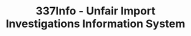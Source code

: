 ---
bigquery: https://console.cloud.google.com/bigquery?p=patents-public-data&d=usitc_investigations&page=dataset&project=sheets-management-319211
citation: US International Trade Commission 337Info Unfair Import Investigations Information
  System
contributors: US International Trade Comission
cost: None
description: US International Trade Commission 337Info Unfair Import Investigations
  Information System contains data on investigations done under Section 337. Section
  337 declares the infringement of certain statutory intellectual property rights
  and other forms of unfair competition in import trade to be unlawful practices.
  Most Section 337 investigations involve allegations of patent or registered trademark
  infringement.
documentation: FAQ and tutorial available on the site
last_edit: Mon, 04 Apr 2022 19:10:40 GMT
location: https://pubapps2.usitc.gov/337external/
maintained_by: US International Trade Comission
schema_fields: '[''targetDate'', ''patentNumber'', ''teoIdDueDate'', ''currentActiveALJ'',
  ''publication_number'', ''currentStatus'', ''gcAttorney'', ''aljAssigned'', ''actualEndDateEvidHear'',
  ''teoReliefGranted'', ''lastUpdated'', ''teoProceedingInvolved'', ''actualStartDateEvidHear'',
  ''docketNo'', ''investigationTermDate'', ''scheduledStartDateEvidHear'', ''trademarkNumbers'',
  ''endDateMarkmanHearing'', ''cafcAppeals'', ''dateOfPublicationFrNotice'', ''investigationNo'',
  ''investigationType'', ''finalIdOnViolationDue'', ''teoIdIssueDate'', ''respondent'',
  ''issueDateOtherNonFinal'', ''dateComplaintFiled'', ''startDateMarkmanHearing'',
  ''finalIdOnViolationIssue'', ''patentNumbers'', ''ouiiAttorney'', ''ouiiParticipation'',
  ''copyrightNumbers'', ''invUnfairAct'', ''scheduledEndDateEvidHear'', ''markmanHearing'',
  ''htsNumbers'', ''title'', ''complainant'', ''finalDetViolation'', ''internalRemand'',
  ''dateCreated'', ''finalDetNoViolation'', ''id'', ''reportingRequirements'']'
shortname: unfair_import_investigations
tags:
- import
- legal
- trade
timeframe: 2008-2021 (prior to 2008 downloadable as a JSON file)
title: 337Info - Unfair Import Investigations Information System
uuid: 2721f5ec-e599-4890-9265-9706719fc71e
---